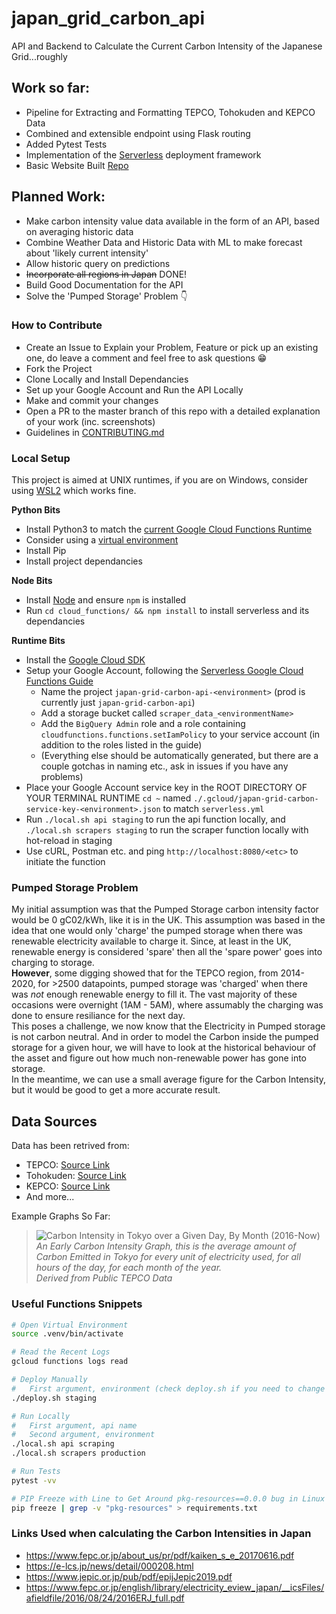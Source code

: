 # japan_grid_carbon_api

API and Backend to Calculate the Current Carbon Intensity of the Japanese Grid...roughly

## Work so far:

- Pipeline for Extracting and Formatting TEPCO, Tohokuden and KEPCO Data
- Combined and extensible endpoint using Flask routing
- Added Pytest Tests
- Implementation of the [Serverless](https://www.serverless.com/) deployment framework
- Basic Website Built [Repo](https://github.com/FraserTooth/japan_grid_carbon_api_website)

## Planned Work:

- Make carbon intensity value data available in the form of an API, based on averaging historic data
- Combine Weather Data and Historic Data with ML to make forecast about 'likely current intensity'
- Allow historic query on predictions
- ~~Incorporate all regions in Japan~~ DONE!
- Build Good Documentation for the API
- Solve the 'Pumped Storage' Problem 👇

### How to Contribute

- Create an Issue to Explain your Problem, Feature or pick up an existing one, do leave a comment and feel free to ask questions 😁
- Fork the Project
- Clone Locally and Install Dependancies
- Set up your Google Account and Run the API Locally
- Make and commit your changes
- Open a PR to the master branch of this repo with a detailed explanation of your work (inc. screenshots)
- Guidelines in [CONTRIBUTING.md](CONTRIBUTING.md)


### Local Setup
This project is aimed at UNIX runtimes, if you are on Windows, consider using [WSL2](https://docs.microsoft.com/en-us/windows/wsl/compare-versions#whats-new-in-wsl-2) which works fine.

**Python Bits**
- Install Python3 to match the [current Google Cloud Functions Runtime](https://cloud.google.com/functions/docs/concepts/python-runtime)
- Consider using a [virtual environment](https://docs.python.org/3/tutorial/venv.html)
- Install Pip
- Install project dependancies


**Node Bits**
- Install [Node](https://nodejs.org/en/) and ensure `npm` is installed
- Run `cd cloud_functions/ && npm install` to install serverless and its dependancies

**Runtime Bits**
- Install the [Google Cloud SDK](https://cloud.google.com/sdk)
- Setup your Google Account, following the [Serverless Google Cloud Functions Guide](https://www.serverless.com/framework/docs/providers/google/guide/credentials/)
  - Name the project `japan-grid-carbon-api-<environment>` (prod is currently just `japan-grid-carbon-api`)
  - Add a storage bucket called `scraper_data_<environmentName>`
  - Add the `BigQuery Admin` role and a role containing `cloudfunctions.functions.setIamPolicy` to your service account (in addition to the roles listed in the guide)
  - (Everything else should be automatically generated, but there are a couple gotchas in naming etc., ask in issues if you have any problems)
- Place your Google Account service key in the ROOT DIRECTORY OF YOUR TERMINAL RUNTIME `cd ~` named `./.gcloud/japan-grid-carbon-service-key-<environment>.json` to match `serverless.yml`
- Run `./local.sh api staging` to run the api function locally, and `./local.sh scrapers staging` to run the scraper function locally with hot-reload in staging
- Use cURL, Postman etc. and ping `http://localhost:8080/<etc>` to initiate the function

### Pumped Storage Problem

My initial assumption was that the Pumped Storage carbon intensity factor would be 0 gC02/kWh, like it is in the UK. This assumption was based in the idea that one would only 'charge' the pumped storage when there was renewable electricity available to charge it. Since, at least in the UK, renewable energy is considered 'spare' then all the 'spare power' goes into charging to storage.  
**However**, some digging showed that for the TEPCO region, from 2014-2020, for >2500 datapoints, pumped storage was 'charged' when there was _not_ enough renewable energy to fill it. The vast majority of these occasions were overnight (1AM - 5AM), where assumably the charging was done to ensure resiliance for the next day.  
This poses a challenge, we now know that the Electricity in Pumped storage is not carbon neutral. And in order to model the Carbon inside the pumped storage for a given hour, we will have to look at the historical behaviour of the asset and figure out how much non-renewable power has gone into storage.  
In the meantime, we can use a small average figure for the Carbon Intensity, but it would be good to get a more accurate result.

## Data Sources

Data has been retrived from:

- TEPCO: [Source Link](http://www.tepco.co.jp/forecast/html/area_data-j.html)
- Tohokuden: [Source Link](https://setsuden.nw.tohoku-epco.co.jp/download.html)
- KEPCO: [Source Link](https://www.kansai-td.co.jp/denkiyoho/area-performance.html)
- And more...

Example Graphs So Far:

> ![Carbon Intensity in Tokyo over a Given Day, By Month (2016-Now)](misc/dailyMonthEarlyPlot.png)  
> _An Early Carbon Intensity Graph, this is the average amount of Carbon Emitted in Tokyo for every unit of electricity used, for all hours of the day, for each month of the year.  
> Derived from Public TEPCO Data_

### Useful Functions Snippets

```bash
# Open Virtual Environment
source .venv/bin/activate

# Read the Recent Logs
gcloud functions logs read

# Deploy Manually
#   First argument, environment (check deploy.sh if you need to change project IDs etc.)
./deploy.sh staging

# Run Locally
#   First argument, api name
#   Second argument, environment
./local.sh api scraping
./local.sh scrapers production

# Run Tests
pytest -vv

# PIP Freeze with Line to Get Around pkg-resources==0.0.0 bug in Linux
pip freeze | grep -v "pkg-resources" > requirements.txt
```

### Links Used when calculating the Carbon Intensities in Japan

- https://www.fepc.or.jp/about_us/pr/pdf/kaiken_s_e_20170616.pdf
- https://e-lcs.jp/news/detail/000208.html
- https://www.jepic.or.jp/pub/pdf/epijJepic2019.pdf
- https://www.fepc.or.jp/english/library/electricity_eview_japan/__icsFiles/afieldfile/2016/08/24/2016ERJ_full.pdf
